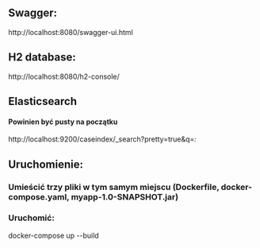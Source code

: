 ## Swagger:
http://localhost:8080/swagger-ui.html

## H2 database:
http://localhost:8080/h2-console/

## Elasticsearch
#### Powinien być pusty na początku
http://localhost:9200/caseindex/_search?pretty=true&q=*:*

## Uruchomienie:
### Umieścić trzy pliki w tym samym miejscu (Dockerfile, docker-compose.yaml, myapp-1.0-SNAPSHOT.jar)
### Uruchomić:
docker-compose up --build